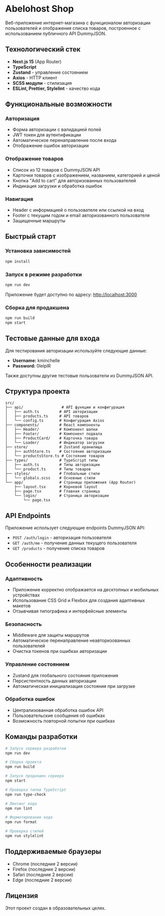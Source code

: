 # Abelohost Shop

Веб-приложение интернет-магазина с функционалом авторизации пользователей и отображения списка товаров, построенное с использованием публичного API DummyJSON.

## Технологический стек

- **Next.js 15** (App Router)
- **TypeScript**
- **Zustand** - управление состоянием
- **Axios** - HTTP клиент
- **SCSS модули** - стилизация
- **ESLint, Prettier, Stylelint** - качество кода

## Функциональные возможности

### Авторизация
- Форма авторизации с валидацией полей
- JWT токен для аутентификации
- Автоматическое перенаправление после входа
- Отображение ошибок авторизации

### Отображение товаров
- Список из 12 товаров с DummyJSON API
- Карточки товаров с изображением, названием, категорией и ценой
- Кнопка "Add to cart" для авторизованных пользователей
- Индикация загрузки и обработка ошибок

### Навигация
- Header с информацией о пользователе или ссылкой на вход
- Footer с текущим годом и email авторизованного пользователя
- Защищенные маршруты

## Быстрый старт

### Установка зависимостей
```bash
npm install
```

### Запуск в режиме разработки
```bash
npm run dev
```

Приложение будет доступно по адресу: [http://localhost:3000](http://localhost:3000)

### Сборка для продакшена
```bash
npm run build
npm start
```

## Тестовые данные для входа

Для тестирования авторизации используйте следующие данные:

- **Username:** kminchelle
- **Password:** 0lelplR

Также доступны другие тестовые пользователи из DummyJSON API.

## Структура проекта

```
src/
├── api/                 # API функции и конфигурация
│   ├── auth.ts         # API авторизации
│   ├── products.ts     # API товаров
│   └── config.ts       # Конфигурация Axios
├── components/         # React компоненты
│   ├── Header/         # Компонент шапки
│   ├── Footer/         # Компонент подвала
│   ├── ProductCard/    # Карточка товара
│   └── Loader/         # Индикатор загрузки
├── store/              # Zustand хранилища
│   ├── authStore.ts    # Состояние авторизации
│   └── productsStore.ts # Состояние товаров
├── types/              # TypeScript типы
│   ├── auth.ts         # Типы авторизации
│   └── product.ts      # Типы товаров
├── styles/             # Глобальные стили
│   └── globals.scss    # Основные стили
└── app/                # Страницы приложения (App Router)
    ├── layout.tsx      # Корневой layout
    ├── page.tsx        # Главная страница
    └── login/          # Страница авторизации
        └── page.tsx
```

## API Endpoints

Приложение использует следующие endpoints DummyJSON API:

- `POST /auth/login` - авторизация пользователя
- `GET /auth/me` - получение данных текущего пользователя
- `GET /products` - получение списка товаров

## Особенности реализации

### Адаптивность
- Приложение корректно отображается на десктопных и мобильных устройствах
- Использование CSS Grid и Flexbox для создания адаптивных макетов
- Отзывчивая типографика и интерфейсные элементы

### Безопасность
- Middleware для защиты маршрутов
- Автоматическое перенаправление неавторизованных пользователей
- Очистка токенов при ошибках авторизации

### Управление состоянием
- Zustand для глобального состояния приложения
- Персистентность данных авторизации
- Автоматическая инициализация состояния при загрузке

### Обработка ошибок
- Централизованная обработка ошибок API
- Пользовательские сообщения об ошибках
- Возможность повторной попытки при ошибках

## Команды разработки

```bash
# Запуск сервера разработки
npm run dev

# Сборка проекта
npm run build

# Запуск продакшен сервера
npm start

# Проверка типов TypeScript
npm run type-check

# Линтинг кода
npm run lint

# Форматирование кода
npm run format

# Проверка стилей
npm run stylelint
```

## Поддерживаемые браузеры

- Chrome (последние 2 версии)
- Firefox (последние 2 версии)
- Safari (последние 2 версии)
- Edge (последние 2 версии)

## Лицензия

Этот проект создан в образовательных целях.